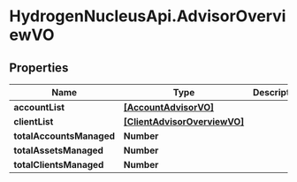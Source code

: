 # HydrogenNucleusApi.AdvisorOverviewVO

## Properties
Name | Type | Description | Notes
------------ | ------------- | ------------- | -------------
**accountList** | [**[AccountAdvisorVO]**](AccountAdvisorVO.md) |  | [optional] 
**clientList** | [**[ClientAdvisorOverviewVO]**](ClientAdvisorOverviewVO.md) |  | [optional] 
**totalAccountsManaged** | **Number** |  | [optional] 
**totalAssetsManaged** | **Number** |  | [optional] 
**totalClientsManaged** | **Number** |  | [optional] 


